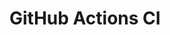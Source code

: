 # GitHub Actions CI



























































































































































































































































































































































































































































































































































































































































































































































































































































































































































































































































































































































































































































































































































































































































































































































































































































































































































































































































































































































































































































































































































































































































































































































































































































































































































































































































































































































































































































































































































































































































































